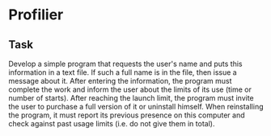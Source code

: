 # Profilier
## Task
Develop a simple program that requests the user's name and puts this information in a text file.
If such a full name is in the file, then issue a message about it.
After entering the information, the program must complete the work and inform the user about the limits of its use (time or number of starts).
After reaching the launch limit, the program must invite the user to purchase a full version of it or uninstall himself.
When reinstalling the program, it must report its previous presence on this computer and check against past usage limits (i.e. do not give them in total).
